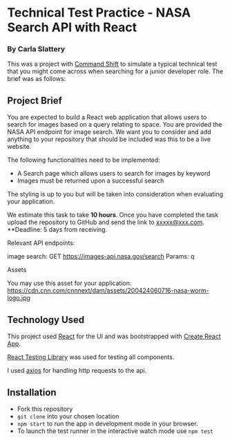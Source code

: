 # Technical Test Practice - NASA Search API with React
### By Carla Slattery

This was a project with [Command Shift](https://www.commandshift.com) to simulate a typical technical test that you might come across when searching for a junior developer role. The brief was as follows:

## Project Brief

You are expected to build a React web application that allows users to search for images based on a query relating to space. You are provided the NASA API endpoint for image search.
We want you to consider and add anything to your repository that should be included was this to be a live website.

The following functionalities need to be implemented:
- A Search page which allows users to search for images by keyword
- Images must be returned upon a successful search

The styling is up to you but will be taken into consideration when evaluating your application.

We estimate this task to take **10 hours**. Once you have completed the task upload the repository to GitHub and send the link to xxxxx@xxx.com. **Deadline: 5 days from receiving.

Relevant API endpoints:

image search:
GET https://images-api.nasa.gov/search Params: q

Assets

You may use this asset for your application: https://cdn.cnn.com/cnnnext/dam/assets/200424060716-nasa-worm-logo.jpg

## Technology Used

This project used [React](https://www.react.org) for the UI and was bootstrapped with [Create React App](https://github.com/facebook/create-react-app).

[React Testing Library](https://testing-library.com/docs/react-testing-library/intro/) was used for testing all components.

I used [axios](https://www.npmjs.com/package/axios) for handling http requests to the api.

## Installation

- Fork this repository
- `git clone` into your chosen location
- `npm start` to run the app in development mode in your browser.
- To launch the test runner in the interactive watch mode use `npm test`

